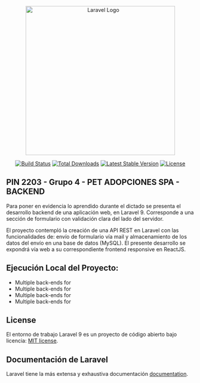 <p align="center"><a href="https://laravel.com" target="_blank"><img src="https://raw.githubusercontent.com/laravel/art/master/logo-lockup/5%20SVG/2%20CMYK/1%20Full%20Color/laravel-logolockup-cmyk-red.svg" width="400" alt="Laravel Logo"></a></p>

<p align="center">
<a href="https://github.com/laravel/framework/actions"><img src="https://github.com/laravel/framework/workflows/tests/badge.svg" alt="Build Status"></a>
<a href="https://packagist.org/packages/laravel/framework"><img src="https://img.shields.io/packagist/dt/laravel/framework" alt="Total Downloads"></a>
<a href="https://packagist.org/packages/laravel/framework"><img src="https://img.shields.io/packagist/v/laravel/framework" alt="Latest Stable Version"></a>
<a href="https://packagist.org/packages/laravel/framework"><img src="https://img.shields.io/packagist/l/laravel/framework" alt="License"></a>
</p>

## PIN 2203 - Grupo 4 - PET ADOPCIONES SPA - BACKEND

Para poner en evidencia lo aprendido durante el dictado se presenta el desarrollo backend de una aplicación web, en Laravel 9. Corresponde a una sección de formulario con validación clara del lado del servidor.

El proyecto  contempló la creación de una API REST en Laravel con las funcionalidades de: envío de formulario vía mail y almacenamiento de los datos del envío en una base de datos (MySQL). El presente desarrollo se expondrá vía web a su correspondiente frontend responsive en ReactJS.

## Ejecución Local del Proyecto:

-   Multiple back-ends for 
-   Multiple back-ends for 
-   Multiple back-ends for 
-   Multiple back-ends for 

## License

El entorno de trabajo Laravel 9 es un proyecto de código  abierto bajo licencia: [MIT license](https://opensource.org/licenses/MIT).

## Documentación de Laravel

Laravel tiene la más  extensa y exhaustiva documentación  [documentation](https://laravel.com/docs).
